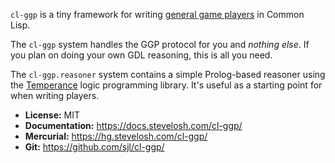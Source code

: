 `cl-ggp` is a tiny framework for writing [general game players][GGP] in Common
Lisp.

The `cl-ggp` system handles the GGP protocol for you and *nothing else*.  If you
plan on doing your own GDL reasoning, this is all you need.

The `cl-ggp.reasoner` system contains a simple Prolog-based reasoner using the
[Temperance][] logic programming library.  It's useful as a starting point for
when writing players.

[GGP]: http://www.ggp.org/
[Temperance]: https://docs.stevelosh.com/temperance/

* **License:** MIT
* **Documentation:** <https://docs.stevelosh.com/cl-ggp/>
* **Mercurial:** <https://hg.stevelosh.com/cl-ggp/>
* **Git:** <https://github.com/sjl/cl-ggp/>
